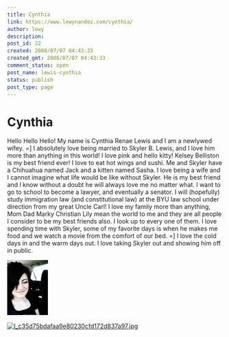 ```yaml
---
title: Cynthia
link: https://www.lewynandez.com/cynthia/
author: lewy
description: 
post_id: 22
created: 2008/07/07 04:43:33
created_gmt: 2008/07/07 04:43:33
comment_status: open
post_name: lewis-cynthia
status: publish
post_type: page
---
```


# Cynthia

Hello Hello Hello! My name is Cynthia Renae Lewis and I am a newlywed wifey. =] I absolutely love being married to Skyler B. Lewis, and I love him more than anything in this world! I love pink and hello kitty! Kelsey Belliston is my best friend ever! I love to eat hot wings and sushi. Me and Skyler have a Chihuahua named Jack and a kitten named Sasha. I love being a wife and I cannot imagine what life would be like without Skyler. He is my best friend and I know without a doubt he will always love me no matter what. I want to go to school to become a lawyer, and eventually a senator. I will (hopefully) study immigration law (and constitutional law) at the BYU law school under direction from my great Uncle Carl! I love my family more than anything, Mom Dad Marky Christian Lily mean the world to me and they are all people I consider to be my best friends also. I look up to every one of them. I love spending time with Skyler, some of my favorite days is when he makes me food and we watch a movie from the comfort of our bed. =] I love the cold days in and the warm days out. I love taking Skyler out and showing him off in public. 

[ ![l_20fa7eba7958d7b93b384b4577bca80c.jpg](/wp-content/uploads/2008/09/l_20fa7eba7958d7b93b384b4577bca80c.thumbnail.jpg)](http://lewynandez.com/wp-admin/upload.php?style=inline&tab=browse-all&post_id=22&_wpnonce=c08c9a69c6&ID=41&action=view&paged)

[ ![l_c35d75bdafaa9e80230cfd172d837a97.jpg](http://lewynandez.com/wp-content/uploads/2008/09/l_c35d75bdafaa9e80230cfd172d837a97.thumbnail.jpg)](http://lewynandez.com/wp-admin/upload.php?style=inline&tab=browse-all&post_id=22&_wpnonce=c08c9a69c6&ID=40&action=view&paged)
